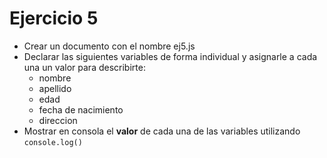 # Ejercicio 5

- Crear un documento con el nombre ej5.js
- Declarar las siguientes variables de forma individual y asignarle a cada una un valor para describirte:
  - nombre
  - apellido
  - edad
  - fecha de nacimiento
  - direccion
- Mostrar en consola el **valor** de cada una de las variables utilizando `console.log()`
